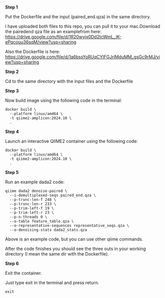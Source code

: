 **Step 1**

Put the Dockerfile and the input (paired_end.qza)  in the same directory.

I have uploaded both files to this repo, you can pull it to your mac.Download the pairedend qza file as an examplefrom here: https://drive.google.com/file/d/1R20wyjx0Dd2tcWmL_jK-ePqcouu36sqM/view?usp=sharing

Also the Dockerfile is here: https://drive.google.com/file/d/1a6bssYoRUqCYlFGJrIMduMM_gsGc9rMJ/view?usp=sharing


**Step 2**

Cd to the same directory with the input files and the Dockerfile

**Step 3**

Now build image using the following code in the terminal:

```
docker build \
  --platform linux/amd64 \
  -t qiime2-amplicon:2024.10 \
  .
```

**Step 4**

Launch an interactive QIIME2 container using the following code:

```
docker build \
  --platform linux/amd64 \
  -t qiime2-amplicon:2024.10 \
  .
```

**Step 5**

Run an example dada2 code:

```
qiime dada2 denoise-paired \
  --i-demultiplexed-seqs paired_end.qza \
  --p-trunc-len-f 248 \
  --p-trunc-len-r 233 \
  --p-trim-left-f 19 \
  --p-trim-left-r 23 \
  --p-n-threads 0 \
  --o-table feature_table.qza \
  --o-representative-sequences representative_seqs.qza \
  --o-denoising-stats dada2_stats.qza
```
Above is an example code, but you can use other qiime commands. 

After the code finishes you should see the three outs in your working directory (I mean the same dir with the Dockerfile).

**Step 6**

Exit the container.

Just type exit in the terminal and press return.
```
exit
```
